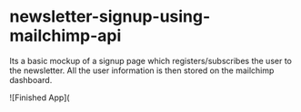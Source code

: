 # newsletter-signup-using-mailchimp-api

Its a basic mockup of a signup page which registers/subscribes the user to the newsletter. All the user information is then stored on the mailchimp dashboard.

![Finished App](
